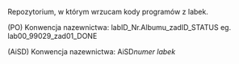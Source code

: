 Repozytorium, w którym wrzucam kody programów z labek.

 (PO)
Konwencja nazewnictwa: labID_Nr.Albumu_zadID_STATUS
                   eg. lab00_99029_zad01_DONE
                   
(AiSD)
Konwencja nazewnictwa: AiSD*numer labek*
